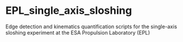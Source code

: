 # EPL_single_axis_sloshing
Edge detection and kinematics quantification scripts for the single-axis sloshing experiment at the ESA Propulsion Laboratory (EPL)
